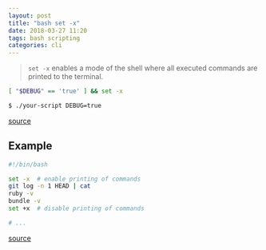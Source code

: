 ```yaml
---
layout: post
title: "bash set -x"
date: 2018-03-27 11:20
tags: bash scripting
categories: cli
---
```


> `set -x` enables a mode of the shell where all executed commands are printed to the terminal.

```bash
[ "$DEBUG" == 'true' ] && set -x
```

```bash
$ ./your-script DEBUG=true
```

[source](https://stackoverflow.com/a/36273740/2675670)

## Example

```bash
#!/bin/bash

set -x  # enable printing of commands
git log -n 1 HEAD | cat
ruby -v
bundle -v
set +x  # disable printing of commands

# ...
```

[source](https://github.com/atmos/heaven/blob/master/script/cibuild)
